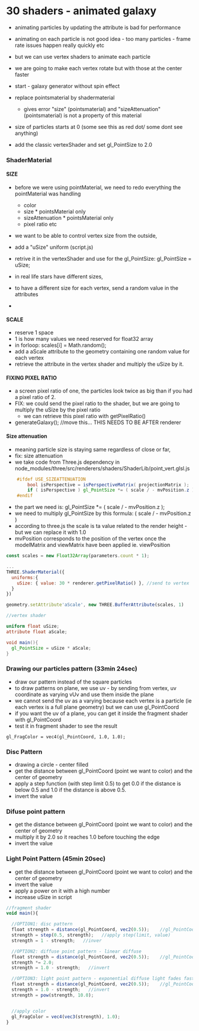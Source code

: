 # 30 shaders - animated galaxy

- animating particles by updating the attribute is bad for performance 
- animating on each particle is not good idea - too many particles - frame rate issues happen really quickly etc
- but we can use vertex shaders to animate each particle 
- we are going to make each vertex rotate but with those at the center faster

- start - galaxy generator without spin effect
- replace pointsmaterial by shadermaterial
  - gives error "size" (pointsmaterial) and "sizeAttenuation" (pointsmaterial) is not a property of this material
- size of particles starts at 0 (some see this as red dot/ some dont see anything)
- add the classic vertexShader and set gl_PointSize to 2.0  

### ShaderMaterial

#### SIZE
- before we were using pointMaterial, we need to redo everything the pointMaterial was handling
  - color
  - size * pointsMaterial only
  - sizeAttenuation * pointsMaterial only
  - pixel ratio etc

- we want to be able to control vertex size from the outside, 
- add a "uSize" uniform (script.js)
- retrive it in the vertexShader and use for the gl_PointSize: gl_PointSize = uSize;

- in real life stars have different sizes, 
- to have a different size for each vertex, send a random value in the attributes 
- 

#### SCALE
- reserve 1 space
- 1 is how many values we need reserved for float32 array
- in forloop: scales[i] = Math.random();
- add a aScale attribute to the geometry containing one random value for each vertex
- retrieve the attribute in the vertex shader and multiply the uSize by it.

#### FIXING PIXEL RATIO
- a screen pixel ratio of one, the particles look twice as big than if you had a pixel ratio of 2.
- FIX: we could send the pixel ratio to the shader, but we are going to multiply the uSize by the pixel ratio
  - we can retrieve this pixel ratio with getPixelRatio()
- generateGalaxy(); //move this... THIS NEEDS TO BE AFTER renderer 

#### Size attenuation
- meaning particle size is staying same regardless of close or far, 
- fix: size attenuation
- we take code from Three.js dependency in node_modules/three/src/renderers/shaders/ShaderLib/point_vert.glsl.js
```glsl
	#ifdef USE_SIZEATTENUATION
		bool isPerspective = isPerspectiveMatrix( projectionMatrix );
		if ( isPerspective ) gl_PointSize *= ( scale / - mvPosition.z );
	#endif
```
- the part we need is: gl_PointSize *= ( scale / - mvPosition.z );
- we need to multiply gl_PointSize by this formula:  ( scale / - mvPosition.z )
- according to three.js the scale is ta value related to the render height - but we can replace it with 1.0
- mvPosition corresponds to the position of the vertex once the modelMatrix and viewMatrix have been applied ie. viewPosition

```js
const scales = new Float32Array(parameters.count * 1);  

... 
THREE.ShaderMaterial({
  uniforms:{
    uSize: { value: 30 * renderer.getPixelRatio() }, //send to vertex
  }
})

geometry.setAttribute'aScale', new THREE.BufferAttribute(scales, 1)

```

```glsl
//vertex shader

uniform float uSize;
attribute float aScale;

void main(){
  gl_PointSize = uSize * aScale;
}

```

### Drawing our particles pattern (33min 24sec)

- draw our pattern instead of the square particles
- to draw patterns on plane, we use uv - by sending from vertex, uv coordinate as varying vUv and use them inside the plane
- we cannot send the uv as a varying because each vertex is a particle (ie each vertex is a full plane geometry) but we can use gl_PointCoord
- if you want the uv of a plane, you can get it inside the fragment shader with gl_PointCoord
- test it in fragment shader to see the result

```
gl_FragColor = vec4(gl_PointCoord, 1.0, 1.0);
```

### Disc Pattern
- drawing a circle - center filled
- get the distance between gl_PointCoord (point we want to color) and the center of geometry
- apply a step function (with step limit 0.5) to get 0.0 if the distance is below 0.5 and 1.0 if the distance is above 0.5.
- invert the value

### Difuse point pattern
- get the distance between gl_PointCoord (point we want to color) and the center of geometry
- multiply it by 2.0 so it reaches 1.0 before touching the edge
- invert the value

### Light Point Pattern (45min 20sec)
- get the distance between gl_PointCoord (point we want to color) and the center of geometry
- invert the value
- apply a power on it with a high number
- increase uSize in script

```js
//fragment shader
void main(){

  //OPTION1: disc pattern
  float strength = distance(gl_PointCoord, vec2(0.5));    //gl_PointCoord vs center point (0.5, 0.5), note: gl_PointCoord x,y would start at 0,0 but with the geometry layed ontop of it, the centerpoint of the circle geometry is x: 0.5, y: 0.5
  strength = step(0.5, strength);   //apply step(limit, value) 
  strength = 1 - strength;   //inver

  //OPTION2: diffuse point pattern - linear diffuse
  float strength = distance(gl_PointCoord, vec2(0.5));    //gl_PointCoord vs center point (0.5, 0.5), note: gl_PointCoord x,y would start at 0,0 but with the geometry layed ontop of it, the centerpoint of the circle geometry is x: 0.5, y: 0.5
  strength *= 2.0; 
  strength = 1.0 - strength;   //invert

  //OPTION3: light point pattern - exponential diffuse light fades fast quickly from center
  float strength = distance(gl_PointCoord, vec2(0.5));    //gl_PointCoord vs center point (0.5, 0.5), note: gl_PointCoord x,y would start at 0,0 but with the geometry layed ontop of it, the centerpoint of the circle geometry is x: 0.5, y: 0.5
  strength = 1.0 - strength;   //invert
  strength = pow(strength, 10.0);


  //apply color
  gl_FragColor = vec4(vec3(strength), 1.0);
}

```
